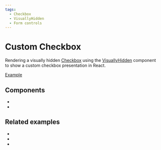 ```yaml
---
tags:
  - Checkbox
  - VisuallyHidden
  - Form controls
---
```


# Custom Checkbox

<div data-description>

Rendering a visually hidden <a href="/components/checkbox">Checkbox</a> using the <a href="/components/visually-hidden">VisuallyHidden</a> component to show a custom checkbox presentation in React.

</div>

<div data-tags></div>

<a href="./index.react.tsx" data-playground>Example</a>

## Components

<div data-cards="components">

- [](/components/checkbox)
- [](/components/visually-hidden)

</div>

## Related examples

<div data-cards="examples">

- [](/examples/checkbox-as-button)
- [](/examples/checkbox-group)
- [](/examples/menu-item-checkbox)

</div>

